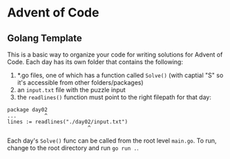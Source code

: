 # Advent of Code
## Golang Template

This is a basic way to organize your code for writing solutions for Advent of
Code. Each day has its own folder that contains the following:

1. *.go files, one of which has a function called `Solve()` (with captial "S" so it's accessible from other
folders/packages)
1. an `input.txt` file with the puzzle input
1. the `readlines()` function must point to the right filepath for that day:
```
package day02
...         ^
lines := readlines("./day02/input.txt")
                          ^
```

Each day's `Solve()` func can be called from the root level
`main.go`. To run, change to the root directory and run `go run .`.